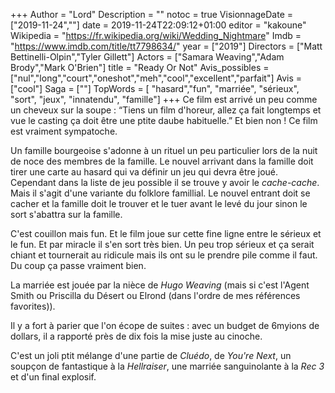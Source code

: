 +++
Author = "Lord"
Description = ""
notoc = true
VisionnageDate = ["2019-11-24",""]
date = 2019-11-24T22:09:12+01:00
editor = "kakoune"
Wikipedia = "https://fr.wikipedia.org/wiki/Wedding_Nightmare"
Imdb = "https://www.imdb.com/title/tt7798634/"
year = ["2019"]
Directors = ["Matt Bettinelli-Olpin","Tyler Gillett"]
Actors = ["Samara Weaving","Adam Brody","Mark O'Brien"]
title = "Ready Or Not"
Avis_possibles = ["nul","long","court","oneshot","meh","cool","excellent","parfait"]
Avis = ["cool"] 
Saga = [""]
TopWords = [ "hasard","fun", "marriée", "sérieux", "sort", "jeux", "innatendu", "famille"]
+++
Ce film est arrivé un peu comme un cheveux sur la soupe : “Tiens un film d'horeur, allez ça fait longtemps et vue le casting ça doit être une ptite daube habituelle.”
Et bien non !
Ce film est vraiment sympatoche.

Un famille bourgeoise s'adonne à un rituel un peu particulier lors de la nuit de noce des membres de la famille.
Le nouvel arrivant dans la famille doit tirer une carte au hasard qui va définir un jeu qui devra être joué.
Cependant dans la liste de jeu possible il se trouve y avoir le *cache-cache*.
Mais il s'agit d'une variante du folklore famillial.
Le nouvel entrant doit se cacher et la famille doit le trouver et le tuer avant le levé du jour sinon le sort s'abattra sur la famille.

C'est couillon mais fun.
Et le film joue sur cette fine ligne entre le sérieux et le fun.
Et par miracle il s'en sort très bien.
Un peu trop sérieux et ça serait chiant et tournerait au ridicule mais ils ont su le prendre pile comme il faut.
Du coup ça passe vraiment bien.

La marriée est jouée par la nièce de *Hugo Weaving* (mais si c'est l'Agent Smith ou Priscilla du Désert ou Elrond (dans l'ordre de mes références favorites)).

Il y a fort à parier que l'on écope de suites : avec un budget de 6myions de dollars, il a rapporté près de dix fois la mise juste au cinoche.

C'est un joli ptit mélange d'une partie de *Cluédo*, de *You're Next*, un soupçon de fantastique à la *Hellraiser*, une marriée sanguinolante à la *Rec 3* et d'un final explosif.

